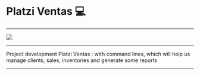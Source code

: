 # Platzi Ventas 💻

------------
![](https://2.bp.blogspot.com/-pqTHEdAQ7Vs/V-hQyNCwnzI/AAAAAAAAADg/hQMk_hsphCg17rc4x-8eJBCqc8_Ytcs8gCLcB/s1600/mongodb-crud-operations1.png)

------------

Project development Platzi Ventas : with command lines, which will help us manage clients, sales, inventories and generate some reports


----
